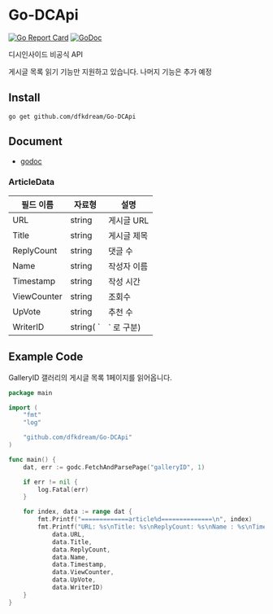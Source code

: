 # Go-DCApi
[![Go Report Card](https://goreportcard.com/badge/github.com/dfkdream/Go-DCApi)](https://goreportcard.com/report/github.com/dfkdream/Go-DCApi)
[![GoDoc](https://godoc.org/github.com/dfkdream/Go-DCApi?status.svg)](https://godoc.org/github.com/dfkdream/Go-DCApi)

디시인사이드 비공식 API

게시글 목록 읽기 기능만 지원하고 있습니다. 나머지 기능은 추가 예정

## Install

`go get github.com/dfkdream/Go-DCApi`

## Document

* [godoc](https://godoc.org/github.com/dfkdream/Go-DCApi)

### ArticleData

필드 이름 | 자료형 | 설명
---------|--------|------
URL | string | 게시글 URL
Title | string | 게시글 제목
ReplyCount | string | 댓글 수
Name | string | 작성자 이름
Timestamp | string | 작성 시간
ViewCounter | string | 조회수
UpVote | string | 추천 수
WriterID | string( `|` 로 구분) | 작성자 ID/IP

## Example Code

GalleryID 갤러리의 게시글 목록 1페이지를 읽어옵니다.
```Go
package main

import (
    "fmt"
    "log"

    "github.com/dfkdream/Go-DCApi"
)

func main() {
    dat, err := godc.FetchAndParsePage("galleryID", 1)

    if err != nil {
        log.Fatal(err)
    }

    for index, data := range dat {
		fmt.Printf("=============article%d==============\n", index)
        fmt.Printf("URL: %s\nTitle: %s\nReplyCount: %s\nName : %s\nTimestamp : %s\nViewCounter : %s\nUpVote : %s\nWriterID : %s\n", 
            data.URL, 
            data.Title, 
            data.ReplyCount, 
            data.Name, 
            data.Timestamp, 
            data.ViewCounter, 
            data.UpVote, 
            data.WriterID)
	} 
}
```
